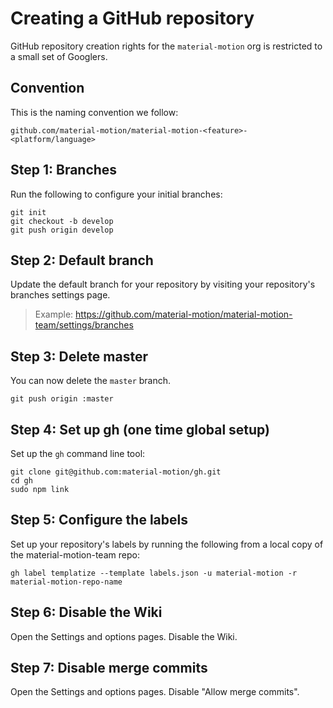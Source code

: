 # Creating a GitHub repository

GitHub repository creation rights for the `material-motion` org is restricted to a small set of Googlers.

## Convention

This is the naming convention we follow:

    github.com/material-motion/material-motion-<feature>-<platform/language>

## Step 1: Branches

Run the following to configure your initial branches:

    git init
    git checkout -b develop
    git push origin develop

## Step 2: Default branch

Update the default branch for your repository by visiting your repository's branches settings page.

> Example: https://github.com/material-motion/material-motion-team/settings/branches

## Step 3: Delete master

You can now delete the `master` branch.

    git push origin :master

## Step 4: Set up gh (one time global setup)

Set up the `gh` command line tool:

    git clone git@github.com:material-motion/gh.git
    cd gh
    sudo npm link

## Step 5: Configure the labels

Set up your repository's labels by running the following from a local copy of the material-motion-team repo:

    gh label templatize --template labels.json -u material-motion -r material-motion-repo-name

## Step 6: Disable the Wiki

Open the Settings and options pages. Disable the Wiki.

## Step 7: Disable merge commits

Open the Settings and options pages. Disable "Allow merge commits".
